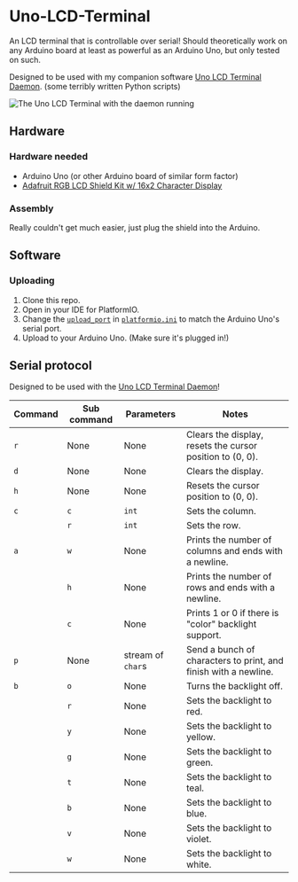 # Uno-LCD-Terminal
An LCD terminal that is controllable over serial! Should theoretically work on any Arduino board at least as powerful as an Arduino Uno, but only tested on such.

Designed to be used with my companion software [Uno LCD Terminal Daemon](https://github.com/UnsignedArduino/Uno-LCD-Terminal-Daemon). (some terribly written Python scripts)

![The Uno LCD Terminal with the daemon running](https://user-images.githubusercontent.com/38868705/161362976-7f61f7ba-11e2-4924-9e02-678ab5eecd12.gif)

## Hardware

### Hardware needed

- Arduino Uno (or other Arduino board of similar form factor)
- [Adafruit RGB LCD Shield Kit w/ 16x2 Character Display](https://www.adafruit.com/product/716)

### Assembly

Really couldn't get much easier, just plug the shield into the Arduino. 

## Software

### Uploading

1. Clone this repo. 
2. Open in your IDE for PlatformIO.
3. Change the [`upload_port`](https://github.com/UnsignedArduino/Uno-LCD-Terminal/blob/main/platformio.ini#L15) in [`platformio.ini`](https://github.com/UnsignedArduino/Uno-LCD-Terminal/blob/main/platformio.ini) to match the Arduino Uno's serial port.
5. Upload to your Arduino Uno. (Make sure it's plugged in!)

## Serial protocol

Designed to be used with the [Uno LCD Terminal Daemon](https://github.com/UnsignedArduino/Uno-LCD-Terminal-Daemon)!
 
| Command | Sub command | Parameters        | Notes                                                           |
|---------|-------------|-------------------|-----------------------------------------------------------------|
| `r`     | None        | None              | Clears the display, resets the cursor position to (0, 0).       |
| `d`     | None        | None              | Clears the display.                                             |
| `h`     | None        | None              | Resets the cursor position to (0, 0).                           |
| `c`     | `c`         | `int`             | Sets the column.                                                |
|         | `r`         | `int`             | Sets the row.                                                   |
| `a`     | `w`         | None              | Prints the number of columns and ends with a newline.           |
|         | `h`         | None              | Prints the number of rows and ends with a newline.              |
|         | `c`         | None              | Prints 1 or 0 if there is "color" backlight support.            |
| `p`     | None        | stream of `char`s | Send a bunch of characters to print, and finish with a newline. |
| `b`     | `o`         | None              | Turns the backlight off.                                        |
|         | `r`         | None              | Sets the backlight to red.                                      |
|         | `y`         | None              | Sets the backlight to yellow.                                   |
|         | `g`         | None              | Sets the backlight to green.                                    |
|         | `t`         | None              | Sets the backlight to teal.                                     |
|         | `b`         | None              | Sets the backlight to blue.                                     |
|         | `v`         | None              | Sets the backlight to violet.                                   |
|         | `w`         | None              | Sets the backlight to white.                                    |
